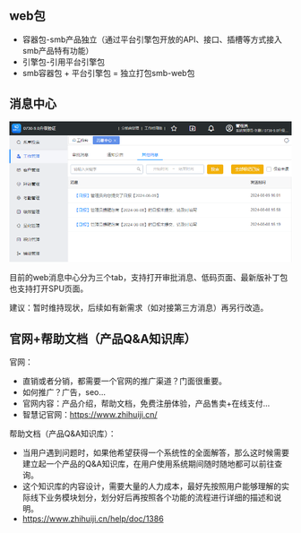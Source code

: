 ## web包

+ 容器包-smb产品独立（通过平台引擎包开放的API、接口、插槽等方式接入smb产品特有功能）
+ 引擎包-引用平台引擎包
+ smb容器包 + 平台引擎包 = 独立打包smb-web包


## 消息中心

![](img/message.png)

目前的web消息中心分为三个tab，支持打开审批消息、低码页面、最新版补丁包也支持打开SPU页面。

建议：暂时维持现状，后续如有新需求（如对接第三方消息）再另行改造。

## 官网+帮助文档（产品Q&A知识库）

官网：
+ 直销或者分销，都需要一个官网的推广渠道？门面很重要。
+ 如何推广？广告，seo...
+ 官网内容：产品介绍，帮助文档，免费注册体验，产品售卖+在线支付...
+ 智慧记官网：https://www.zhihuiji.cn/

帮助文档（产品Q&A知识库）：
+ 当用户遇到问题时，如果他希望获得一个系统性的全面解答，那么这时候需要建立起一个产品的Q&A知识库，在用户使用系统期间随时随地都可以前往查询。
+ 这个知识库的内容设计，需要大量的人力成本，最好先按照用户能够理解的实际线下业务模块划分，划分好后再按照各个功能的流程进行详细的描述和说明。
+ https://www.zhihuiji.cn/help/doc/1386
